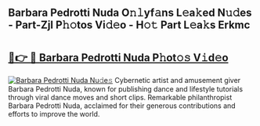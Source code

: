 ## Barbara Pedrotti Nuda O𝚗𝚕yf𝚊ns L𝚎a𝚔ed N𝚞𝚍es - Part-ZjI P𝚑𝚘tos Vi𝚍𝚎o - H𝚘𝚝 Part L𝚎a𝚔s Erkmc

# <h2><a href="http://kfbcw8w.oniu.top/?m=Barbara+Pedrotti+Nuda">🔗👉 🔴 Barbara Pedrotti Nuda P𝚑ot𝚘𝚜 V𝚒d𝚎o</a></h2>

[![Barbara Pedrotti Nuda Nu𝚍e𝚜](https://i.imgur.com/0qMVB7G.gif)](http://kfbcw8w.oniu.top/?m=Barbara+Pedrotti+Nuda)
Cybernetic artist and amusement giver Barbara Pedrotti Nuda, known for publishing dance and lifestyle tutorials through viral dance moves and short clips. Remarkable philanthropist Barbara Pedrotti Nuda, acclaimed for their generous contributions and efforts to improve the world.  

